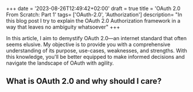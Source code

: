 +++
date = '2023-08-26T12:49:42+02:00'
draft = true
title = 'OAuth 2.0 From Scratch: Part 1'
tags= ['OAuth-2.0', 'Authorization']
description= "In this blog post I try to explain the OAuth 2.0 Authorization framework in a way that leaves no ambiguity whatsoever"
+++

In this article, I aim to demystify OAuth 2.0—an internet standard that often seems elusive. My objective is to provide you with a comprehensive understanding of its purpose, use-cases, weaknesses, and strengths. With this knowledge, you'll be better equipped to make informed decisions and navigate the landscape of OAuth with agility.

## What is OAuth 2.0 and why should I care?



